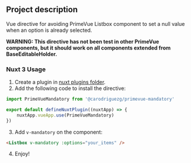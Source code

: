 ## Project description

Vue directive for avoiding PrimeVue Listbox component to set a null value when an option is already selected.

**WARNING: This directive has not been test in other PrimeVue components, but it should work on all components extended from BaseEditableHolder.**

### Nuxt 3 Usage

1. Create a plugin in [nuxt plugins folder](https://nuxt.com/docs/guide/directory-structure/plugins).
2. Add the following code to install the directive:

```typescript
import PrimeVueMandatory from '@carodriguezg/primevue-mandatory'

export default defineNuxtPlugin((nuxtApp) => {
    nuxtApp.vueApp.use(PrimeVueMandatory)
})
```
3. Add `v-mandatory` on the component:
```html
<Listbox v-mandatory :options="your_items" />
```
4. Enjoy!